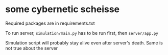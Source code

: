 # some cybernetic scheisse

Required packages are in requirements.txt

To run server, `simulation/main.py` has to be run first, then `server/app.py`

Simulation script will probably stay alive even after server's death. Same is not true about the server